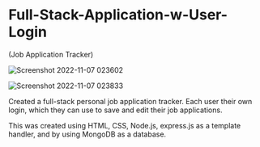 # Full-Stack-Application-w-User-Login
(Job Application Tracker)


![Screenshot 2022-11-07 023602](https://user-images.githubusercontent.com/113325142/200252246-6a5328cb-83eb-48b2-9f1e-accb7f83d9ba.jpg)



![Screenshot 2022-11-07 023833](https://user-images.githubusercontent.com/113325142/200252816-c2720274-74dc-41cf-ad70-1de5f304791e.jpg)

Created a full-stack personal job application tracker. Each user their own login, which they can use to save and edit their job applications.

This was created using HTML, CSS, Node.js, express.js as a template handler, and by using MongoDB as a database.


